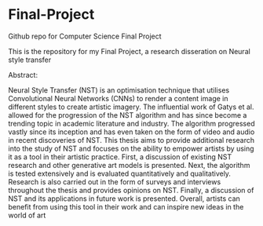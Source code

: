 # Final-Project
Github repo for Computer Science Final Project

This is the repository for my Final Project, a research disseration on Neural style transfer


Abstract:

Neural Style Transfer (NST) is an optimisation technique that utilises Convolutional Neural Networks (CNNs) to render a content image in different styles to
create artistic imagery. The influential work of Gatys et al.  allowed for the
progression of the NST algorithm and has since become a trending topic in academic literature and industry. The algorithm progressed vastly since its inception and has even taken on the form of video and audio in recent discoveries of
NST. This thesis aims to provide additional research into the study of NST and
focuses on the ability to empower artists by using it as a tool in their artistic practice. First, a discussion of existing NST research and other generative art models
is presented. Next, the algorithm is tested extensively and is evaluated quantitatively and qualitatively. Research is also carried out in the form of surveys and
interviews throughout the thesis and provides opinions on NST. Finally, a discussion of NST and its applications in future work is presented. Overall, artists can
benefit from using this tool in their work and can inspire new ideas in the world
of art
